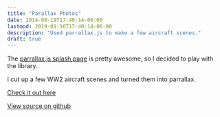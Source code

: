 ```yaml
---
title: "Parallax Photos"
date: 2014-08-19T17:40:14-06:00
lastmod: 2019-01-16T17:40:14-06:00
description: "Used parrallax.js to make a few aircraft scenes."
draft: true
---
```


The [parrallax.js splash page](http://matthew.wagerfield.com/parallax/) is pretty awesome, so I decided to play with the library.

I cut up a few WW2 aircraft scenes and turned them into parrallax.

[Check it out here](https://aguilarm.github.io/parallaxPhotos/)

[View source on github](https://github.com/aguilarm/parallaxPhotos)